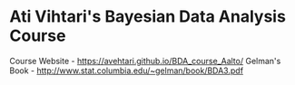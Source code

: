 # Ati Vihtari's Bayesian Data Analysis Course
 
 Course Website - https://avehtari.github.io/BDA_course_Aalto/
 Gelman's Book - http://www.stat.columbia.edu/~gelman/book/BDA3.pdf
